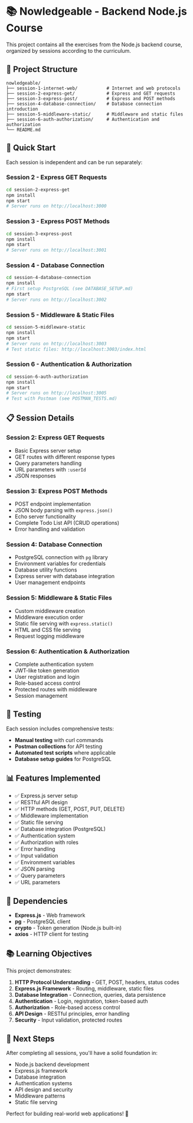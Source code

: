 # 📚 Nowledgeable - Backend Node.js Course

This project contains all the exercises from the Node.js backend course, organized by sessions according to the curriculum.

## 📁 Project Structure

```
nowledgeable/
├── session-1-internet-web/           # Internet and web protocols
├── session-2-express-get/            # Express and GET requests
├── session-3-express-post/           # Express and POST methods
├── session-4-database-connection/    # Database connection introduction
├── session-5-middleware-static/      # Middleware and static files
├── session-6-auth-authorization/     # Authentication and authorization
└── README.md
```

## 🚀 Quick Start

Each session is independent and can be run separately:

### Session 2 - Express GET Requests
```bash
cd session-2-express-get
npm install
npm start
# Server runs on http://localhost:3000
```

### Session 3 - Express POST Methods
```bash
cd session-3-express-post
npm install
npm start
# Server runs on http://localhost:3001
```

### Session 4 - Database Connection
```bash
cd session-4-database-connection
npm install
# First setup PostgreSQL (see DATABASE_SETUP.md)
npm start
# Server runs on http://localhost:3002
```

### Session 5 - Middleware & Static Files
```bash
cd session-5-middleware-static
npm install
npm start
# Server runs on http://localhost:3003
# Test static files: http://localhost:3003/index.html
```

### Session 6 - Authentication & Authorization
```bash
cd session-6-auth-authorization
npm install
npm start
# Server runs on http://localhost:3005
# Test with Postman (see POSTMAN_TESTS.md)
```

## 📋 Session Details

### Session 2: Express GET Requests
- Basic Express server setup
- GET routes with different response types
- Query parameters handling
- URL parameters with `:userId`
- JSON responses

### Session 3: Express POST Methods
- POST endpoint implementation
- JSON body parsing with `express.json()`
- Echo server functionality
- Complete Todo List API (CRUD operations)
- Error handling and validation

### Session 4: Database Connection
- PostgreSQL connection with `pg` library
- Environment variables for credentials
- Database utility functions
- Express server with database integration
- User management endpoints

### Session 5: Middleware & Static Files
- Custom middleware creation
- Middleware execution order
- Static file serving with `express.static()`
- HTML and CSS file serving
- Request logging middleware

### Session 6: Authentication & Authorization
- Complete authentication system
- JWT-like token generation
- User registration and login
- Role-based access control
- Protected routes with middleware
- Session management

## 🧪 Testing

Each session includes comprehensive tests:

- **Manual testing** with curl commands
- **Postman collections** for API testing
- **Automated test scripts** where applicable
- **Database setup guides** for PostgreSQL

## 📊 Features Implemented

- ✅ Express.js server setup
- ✅ RESTful API design
- ✅ HTTP methods (GET, POST, PUT, DELETE)
- ✅ Middleware implementation
- ✅ Static file serving
- ✅ Database integration (PostgreSQL)
- ✅ Authentication system
- ✅ Authorization with roles
- ✅ Error handling
- ✅ Input validation
- ✅ Environment variables
- ✅ JSON parsing
- ✅ Query parameters
- ✅ URL parameters

## 🔧 Dependencies

- **Express.js** - Web framework
- **pg** - PostgreSQL client
- **crypto** - Token generation (Node.js built-in)
- **axios** - HTTP client for testing

## 📚 Learning Objectives

This project demonstrates:

1. **HTTP Protocol Understanding** - GET, POST, headers, status codes
2. **Express.js Framework** - Routing, middleware, static files
3. **Database Integration** - Connection, queries, data persistence
4. **Authentication** - Login, registration, token-based auth
5. **Authorization** - Role-based access control
6. **API Design** - RESTful principles, error handling
7. **Security** - Input validation, protected routes

## 🎯 Next Steps

After completing all sessions, you'll have a solid foundation in:

- Node.js backend development
- Express.js framework
- Database integration
- Authentication systems
- API design and security
- Middleware patterns
- Static file serving

Perfect for building real-world web applications! 🚀
